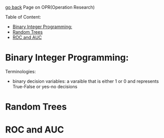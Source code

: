 


[go back](../../)
Page on OPR(Operation Research)


Table of Content:
- [Binary Integer Programming:](#binary-integer-programming)
- [Random Trees](#random-trees)
- [ROC and AUC](#roc-and-auc)

# Binary Integer Programming:
Terminologies:
- binary decision variables: a varaible that is either 1 or 0 and represents True-False or yes-no decisions



# Random Trees

# ROC and AUC